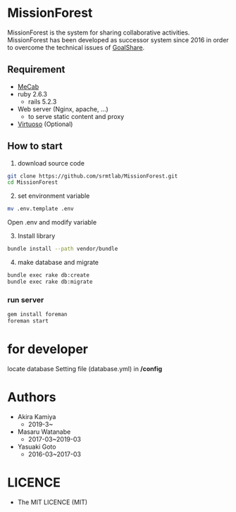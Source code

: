 MissionForest
====
MissionForest is the system for sharing collaborative activities.  
MissionForest has been developed as successor system since 2016 in order to overcome the technical issues of [GoalShare](https://github.com/srmtlab/GoalShare).  

## Requirement
- [MeCab](http://taku910.github.io/mecab/)
- ruby 2.6.3
    - rails 5.2.3
- Web server (Nginx, apache, ...)
    - to serve static content and proxy
- [Virtuoso](https://virtuoso.openlinksw.com/rdf/) (Optional)


## How to start
1. download source code 
```bash
git clone https://github.com/srmtlab/MissionForest.git
cd MissionForest
```

2. set environment variable
```bash
mv .env.template .env
```
Open .env and modify variable

3. Install library 
```bash
bundle install --path vendor/bundle
```

4. make database and migrate
```bash
bundle exec rake db:create
bundle exec rake db:migrate
```

### run server
```bash
gem install foreman
foreman start
```

# for developer
locate database Setting file (database.yml) in **/config**

# Authors
- Akira Kamiya
  - 2019-3~
- Masaru Watanabe
  - 2017-03~2019-03
- Yasuaki Goto
  - 2016-03~2017-03
  
# LICENCE
- The MIT LICENCE (MIT)